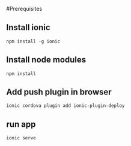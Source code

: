 #Prerequisites
## Install ionic
```
npm install -g ionic
```
## Install node modules
```
npm install
```
## Add push plugin in browser
```
ionic cordova plugin add ionic-plugin-deploy
```
## run app

```
ionic serve
```
